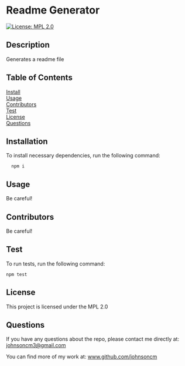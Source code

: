 # **Readme Generator**


[![License: MPL 2.0](https://img.shields.io/badge/License-MPL%202.0-brightgreen.svg)](https://opensource.org/licenses/MPL-2.0)
   
        
  ## Description  
  
  Generates a readme file
  
  ## Table of Contents
    

  [Install](#Installation)<br>
  [Usage](#Usage)<br>
  [Contributors](#Contributors)<br>
  [Test](#Test)<br>
  [License](#License)<br>
  [Questions](#Questions)<br>
 
  
    
  ## Installation
  
  To install necessary dependencies, run the following command:
    
      npm i
    
  ## Usage
      
  Be careful!

  ## Contributors
        
  Be careful!

  ## Test 
  
  To run tests, run the following command:
    
      
    npm test
  
  ## License
  
  This project is licensed under the MPL 2.0
    

  ## Questions
  
  If you have any questions about the repo, please contact me directly at: johnsoncm3@gmail.com
  
  You can find more of my work at: www.github.com/johnsoncm
    
    
    